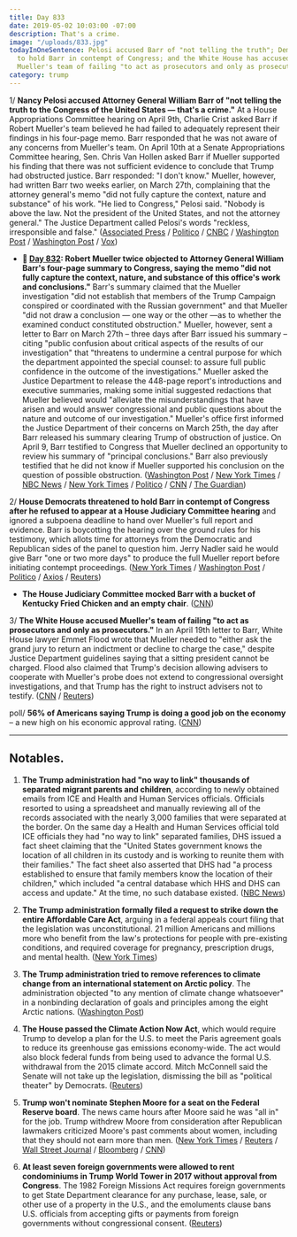 ```yaml
---
title: Day 833
date: 2019-05-02 10:03:00 -07:00
description: That's a crime.
image: "/uploads/833.jpg"
todayInOneSentence: Pelosi accused Barr of "not telling the truth"; Democrats threatened
  to hold Barr in contempt of Congress; and the White House has accused special counsel
  Mueller's team of failing "to act as prosecutors and only as prosecutors."
category: trump
---
```


1/ **Nancy Pelosi accused Attorney General William Barr of "not telling the truth to the Congress of the United States — that's a crime."** At a House Appropriations Committee hearing on April 9th, Charlie Crist asked Barr if Robert Mueller's team believed he had failed to adequately represent their findings in his four-page memo. Barr responded that he was not aware of any concerns from Mueller's team. On April 10th at a Senate Appropriations Committee hearing, Sen. Chris Van Hollen asked Barr if Mueller supported his finding that there was not sufficient evidence to conclude that Trump had obstructed justice. Barr responded: "I don't know." Mueller, however, had written Barr two weeks earlier, on March 27th, complaining that the attorney general's memo "did not fully capture the context, nature and substance" of his work. "He lied to Congress," Pelosi said. "Nobody is above the law. Not the president of the United States, and not the attorney general." The Justice Department called Pelosi's words "reckless, irresponsible and false." ([Associated Press](https://apnews.com/bfa49625a5114bb5b66ddc3b3e758804) / [Politico](https://www.politico.com/story/2019/05/02/nancy-pelosi-william-barr-lied-to-congress-1298314) / [CNBC](https://www.cnbc.com/2019/05/02/nancy-pelosi-accuses-william-barr-of-committing-a-crime.html) / [Washington Post](https://www.washingtonpost.com/powerpost/barr-is-a-no-show-at-house-hearing-on-mueller-report-as-democrats-warn-of-threat-to-democracy/2019/05/02/005c0ab2-6cda-11e9-a66d-a82d3f3d96d5_story.html) / [Washington Post](https://www.washingtonpost.com/nation/2019/05/01/i-dont-know-barrs-professed-ignorance-prompts-democrats-seek-his-resignation-after-mueller-letter/) / [Vox](https://www.vox.com/2019/5/1/18525195/william-barr-mueller-letter-resignation))

* **📌 [Day 832](https://whatthefuckjusthappenedtoday.com/2019/05/01/day-832/#1-robert-mueller-twice-objected-to%C2%A0a): Robert Mueller twice objected to Attorney General William Barr's four-page summary to Congress, saying the memo "did not fully capture the context, nature, and substance of this office's work and conclusions."** Barr's summary claimed that the Mueller investigation "did not establish that members of the Trump Campaign conspired or coordinated with the Russian government" and that Mueller "did not draw a conclusion — one way or the other —as to whether the examined conduct constituted obstruction." Mueller, however, sent a letter to Barr on March 27th – three days after Barr issued his summary – citing "public confusion about critical aspects of the results of our investigation" that "threatens to undermine a central purpose for which the department appointed the special counsel: to assure full public confidence in the outcome of the investigations." Mueller asked the Justice Department to release the 448-page report's introductions and executive summaries, making some initial suggested redactions that Mueller believed would "alleviate the misunderstandings that have arisen and would answer congressional and public questions about the nature and outcome of our investigation." Mueller's office first informed the Justice Department of their concerns on March 25th, the day after Barr released his summary clearing Trump of obstruction of justice. On April 9, Barr testified to Congress that Mueller declined an opportunity to review his summary of "principal conclusions." Barr also previously testified that he did not know if Mueller supported his conclusion on the question of possible obstruction. ([Washington Post](https://www.washingtonpost.com/world/national-security/mueller-complained-that-barrs-letter-did-not-capture-context-of-trump-probe/2019/04/30/d3c8fdb6-6b7b-11e9-a66d-a82d3f3d96d5_story.html) / [New York Times](https://www.nytimes.com/2019/04/30/us/politics/mueller-barr.html) / [NBC News](https://www.nbcnews.com/politics/justice-department/mueller-told-ag-barr-his-short-summary-special-counsel-report-n1000441) / [New York Times](https://www.nytimes.com/2019/05/01/us/politics/mueller-letters-barr.html) / [Politico](https://www.politico.com/story/2019/04/30/robert-mueller-william-barr-report-1295269) / [CNN](https://www.cnn.com/2019/05/01/politics/mueller-barr-letter-special-counsel/index.html) / [The Guardian](https://www.theguardian.com/us-news/2019/apr/30/robert-mueller-trump-russia-investigation-attorney-general))

2/ **House Democrats threatened to hold Barr in contempt of Congress after he refused to appear at a House Judiciary Committee hearing** and ignored a subpoena deadline to hand over Mueller's full report and evidence. Barr is boycotting the hearing over the ground rules for his testimony, which allots time for attorneys from the Democratic and Republican sides of the panel to question him. Jerry Nadler said he would give Barr "one or two more days" to produce the full Mueller report before initiating contempt proceedings. ([New York Times](https://www.nytimes.com/2019/05/02/us/politics/house-democrats-barr-mueller.html) / [Washington Post](https://www.washingtonpost.com/powerpost/house-democrats-consider-holding-barr-in-contempt-of-congress/2019/05/01/a291313a-6c22-11e9-a66d-a82d3f3d96d5_story.html) / [Politico](https://www.politico.com/story/2019/05/01/barr-testimony-house-democrats-1296377) / [Axios](https://www.axios.com/bill-barr-cancels-appearance-house-judiciary-committee-73383c77-4243-4aca-8914-674717f3f018.html) / [Reuters](https://www.reuters.com/article/us-usa-trump-barr-idUSKCN1S73HF))

* **The House Judiciary Committee mocked Barr with a bucket of Kentucky Fried Chicken and an empty chair**. ([CNN](https://www.cnn.com/2019/05/02/politics/empty-chair-william-barr-hearing-chicken/index.html?no-st=1556825830))

3/ **The White House accused Mueller's team of failing "to act as prosecutors and only as prosecutors."** In an April 19th letter to Barr, White House lawyer Emmet Flood wrote that Mueller needed to "either ask the grand jury to return an indictment or decline to charge the case," despite Justice Department guidelines saying that a sitting president cannot be charged. Flood also claimed that Trump's decision allowing advisers to cooperate with Mueller's probe does not extend to congressional oversight investigations, and that Trump has the right to instruct advisers not to testify. ([CNN](https://www.cnn.com/2019/05/02/politics/white-house-barr-mueller-obstruction/index.html) / [Reuters](https://www.reuters.com/article/us-usa-trump-mueller/white-house-letter-blasts-mueller-report-says-trump-has-right-to-instruct-advisers-not-to-testify-to-congress-idUSKCN1S81Q2))

poll/ **56% of Americans saying Trump is doing a good job on the economy** – a new high on his economic approval rating. ([CNN](https://www.cnn.com/2019/05/02/politics/cnn-poll-trump-economy-2020/index.html))

---

## Notables.

1. **The Trump administration had "no way to link" thousands of separated migrant parents and children**, according to newly obtained emails from ICE and Health and Human Services officials. Officials resorted to using a spreadsheet and manually reviewing all of the records associated with the nearly 3,000 families that were separated at the border. On the same day a Health and Human Services official told ICE officials they had "no way to link" separated families, DHS issued a fact sheet claiming that the "United States government knows the location of all children in its custody and is working to reunite them with their families." The fact sheet also asserted that DHS had "a process established to ensure that family members know the location of their children," which included "a central database which HHS and DHS can access and update." At the time, no such database existed. ([NBC News](https://www.nbcnews.com/politics/immigration/emails-show-trump-admin-had-no-way-link-separated-migrant-n1000746))

2. **The Trump administration formally filed a request to strike down the entire Affordable Care Act**, arguing in a federal appeals court filing that the legislation was unconstitutional. 21 million Americans and millions more who benefit from the law's protections for people with pre-existing conditions, and required coverage for pregnancy, prescription drugs, and mental health. ([New York Times](https://www.nytimes.com/2019/05/01/health/unconstitutional-trump-aca.html))

3. **The Trump administration tried to remove references to climate change from an international statement on Arctic policy**. The administration objected "to any mention of climate change whatsoever" in a nonbinding declaration of goals and principles among the eight Arctic nations. ([Washington Post](https://www.washingtonpost.com/politics/trump-administration-pushed-to-strip-mention-of-climate-change-from-arctic-policy-statement/2019/05/02/1dabcd5e-6c4a-11e9-8f44-e8d8bb1df986_story.html))

4. **The House passed the Climate Action Now Act**, which would require Trump to develop a plan for the U.S. to meet the Paris agreement goals to reduce its greenhouse gas emissions economy-wide. The act would also block federal funds from being used to advance the formal U.S. withdrawal from the 2015 climate accord. Mitch McConnell said the Senate will not take up the legislation, dismissing the bill as "political theater" by Democrats. ([Reuters](https://www.reuters.com/article/us-usa-climate/u-s-house-backs-paris-agreement-in-first-climate-bill-in-a-decade-idUSKCN1S81OI))

5. **Trump won't nominate Stephen Moore for a seat on the Federal Reserve board**. The news came hours after Moore said he was "all in" for the job. Trump withdrew Moore from consideration after Republican lawmakers criticized Moore's past comments about women, including that they should not earn more than men. ([New York Times](https://www.nytimes.com/2019/05/02/business/stephen-moore-fed.html) / [Reuters](https://www.reuters.com/article/us-usa-fed-moore/moore-withdraws-from-consideration-for-fed-post-trump-idUSKCN1S8187) / [Wall Street Journal](https://www.wsj.com/articles/stephen-moore-says-not-withdrawing-for-fed-job-consideration-11556811059) / [Bloomberg](https://www.bloomberg.com/news/articles/2019-05-02/stephen-moore-fed-interview) / [CNN](https://www.cnn.com/2019/05/02/politics/stephen-moore-federal-reserve-trump-pick/index.html))

6. **At least seven foreign governments were allowed to rent condominiums in Trump World Tower in 2017 without approval from Congress**. The 1982 Foreign Missions Act requires foreign governments to get State Department clearance for any purchase, lease, sale, or other use of a property in the U.S., and the emoluments clause bans U.S. officials from accepting gifts or payments from foreign governments without congressional consent. ([Reuters](https://www.reuters.com/article/us-usa-trump-emoluments-exclusive-idUSKCN1S80PP))